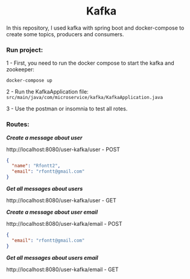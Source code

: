 <h1 align="center">Kafka</h1>

In this repository, I used kafka with spring boot and docker-compose to create some topics, 
producers and consumers.

### Run project:

1 - First, you need to run the docker compose to start the kafka and zookeeper:

```
docker-compose up
```

2 - Run the KafkaApplication file: `src/main/java/com/microservice/kafka/KafkaApplication.java`

3 - Use the postman or insomnia to test all rotes.

### Routes:

***Create a message about user***

http://localhost:8080/user-kafka/user - POST

```json
{
  "name": "Rfontt2",
  "email": "rfontt@gmail.com"
}
```

***Get all messages about users***

http://localhost:8080/user-kafka/user - GET

***Create a message about user email***

http://localhost:8080/user-kafka/email - POST

```json
{
  "email": "rfontt@gmail.com"
}
```

***Get all messages about users email***

http://localhost:8080/user-kafka/email - GET
